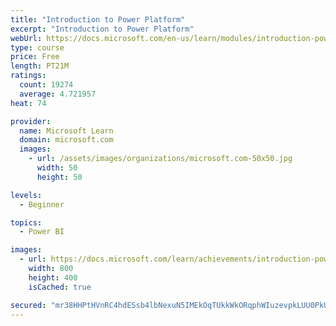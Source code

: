 ```yaml
---
title: "Introduction to Power Platform"
excerpt: "Introduction to Power Platform"
webUrl: https://docs.microsoft.com/en-us/learn/modules/introduction-power-platform/
type: course
price: Free
length: PT21M
ratings:
  count: 19274
  average: 4.721957
heat: 74

provider:
  name: Microsoft Learn
  domain: microsoft.com
  images:
    - url: /assets/images/organizations/microsoft.com-50x50.jpg
      width: 50
      height: 50

levels:
  - Beginner

topics:
  - Power BI

images:
  - url: https://docs.microsoft.com/learn/achievements/introduction-power-platform-social.png
    width: 800
    height: 400
    isCached: true

secured: "mr38HHPtHVnRC4hdESsb4lbNexuN5IMEkOqTUkkWkORqphWIuzevpkLUU0PkUX2PO5ebg6zNBUQhpB3EgOrpup25yrJBrgFC4IGTtg0CD/UucPM5Ga5JOfoxAtsIxnG3mrn9vr4NgUYkr15QET8KKK38UQ63zoWRO9zGtUwez2SDHWwvr8h4OIgdZ/r4x3l01QpWPTCY1tcbOgX3KGuXYpYEeFsL4XcU+8kUDbJOCZnoSJElxw4AaVqY3MQkQw66LGnSz/5QXYcaHf1mCwStvlBpwCisP2ep6vilfajNEl7oSApMqR7ClU/Pb4FEwW+Wx+K67RioVL3PkB7miyvLhAAEf46zh0zEYC9MYs23t+oqzoTmiJIm4Rh7AdyMjQw17iCgr56MUmbV965uR53PJ4Ab0pSP4PwoU/noO4HjFBAedb3Tkq4N1DqYTSlEa7+L;c742IMTEcNKUVRKcplb5PQ=="
---
```


